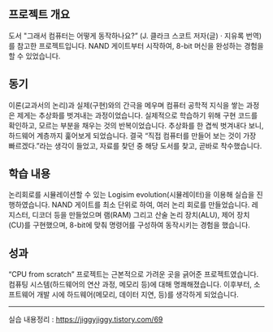 ## 프로젝트 개요
도서 "그래서 컴퓨터는 어떻게 동작하나요?” (J. 클라크 스코트 저자(글) · 지유록 번역)를 참고한 프로젝트입니다.
NAND 게이트부터 시작하여, 8-bit 머신을 완성하는 경험을 할 수 있었습니다.
## 동기
이론(교과서의 논리)과 실제(구현)와의 간극을 메우며 컴퓨터 공학적 지식을 쌓는 과정은 제게는 추상화를 벗겨내는 과정이었습니다. 실제적으로 학습하기 위해 구현 코드를 확인하고, 모르는 부분을 채우는 것의 반복이었습니다.
추상화를 한 겹씩 벗겨내다 보니, 하드웨어 계층까지 훑어보게 되었습니다.
결국 “직접 컴퓨터를 만들어 보는 것이 가장 빠르겠다.”라는 생각이 들었고, 자료를 찾던 중 해당 도서를 찾고, 곧바로 착수했습니다.
## 학습 내용
논리회로를 시뮬레이션할 수 있는 Logisim evolution(시뮬레이터)을 이용해 실습을 진행하였습니다.
NAND 게이트를 최소 단위로 하여, 여러 논리 회로를 만들었습니다. 레지스터, 디코더 등을 만들었으며 램(RAM) 그리고 산술 논리 장치(ALU), 제어 장치(CU)를 구현했으며, 8-bit에 맞춰 명령어를 구성하여 동작시키는 경험을 했습니다.
## 성과
“CPU from scratch” 프로젝트는 근본적으로 가려운 곳을 긁어준 프로젝트였습니다. 컴퓨팅 시스템(하드웨어의 연산 과정, 메모리 등)에 대해 명쾌해졌습니다. 
이후부터, 소프트웨어 개발 시에 하드웨어(메모리, 데이터 지연, 등)를 생각하게 되었습니다.

---

실습 내용정리 : https://jiggyjiggy.tistory.com/69
